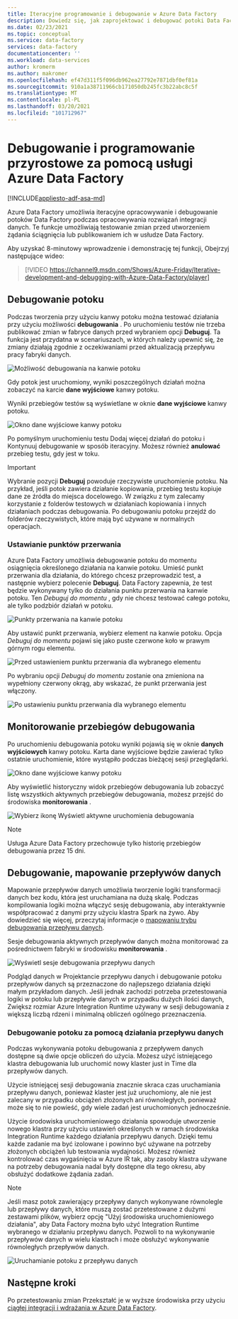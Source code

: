 ```yaml
---
title: Iteracyjne programowanie i debugowanie w Azure Data Factory
description: Dowiedz się, jak zaprojektować i debugować potoki Data Factory w interfejsie użytkownika ADF
ms.date: 02/23/2021
ms.topic: conceptual
ms.service: data-factory
services: data-factory
documentationcenter: ''
ms.workload: data-services
author: kromerm
ms.author: makromer
ms.openlocfilehash: ef47d311f5f096db962ea27792e7871dbf0ef81a
ms.sourcegitcommit: 910a1a38711966cb171050db245fc3b22abc8c5f
ms.translationtype: MT
ms.contentlocale: pl-PL
ms.lasthandoff: 03/20/2021
ms.locfileid: "101712967"
---
```

# <a name="iterative-development-and-debugging-with-azure-data-factory"></a>Debugowanie i programowanie przyrostowe za pomocą usługi Azure Data Factory
[!INCLUDE[appliesto-adf-asa-md](includes/appliesto-adf-asa-md.md)]

Azure Data Factory umożliwia iteracyjne opracowywanie i debugowanie potoków Data Factory podczas opracowywania rozwiązań integracji danych. Te funkcje umożliwiają testowanie zmian przed utworzeniem żądania ściągnięcia lub publikowaniem ich w usłudze Data Factory. 

Aby uzyskać 8-minutowy wprowadzenie i demonstrację tej funkcji, Obejrzyj następujące wideo:

> [!VIDEO https://channel9.msdn.com/Shows/Azure-Friday/Iterative-development-and-debugging-with-Azure-Data-Factory/player]

## <a name="debugging-a-pipeline"></a>Debugowanie potoku

Podczas tworzenia przy użyciu kanwy potoku można testować działania przy użyciu możliwości **debugowania** . Po uruchomieniu testów nie trzeba publikować zmian w fabryce danych przed wybraniem opcji **Debuguj**. Ta funkcja jest przydatna w scenariuszach, w których należy upewnić się, że zmiany działają zgodnie z oczekiwaniami przed aktualizacją przepływu pracy fabryki danych.

![Możliwość debugowania na kanwie potoku](media/iterative-development-debugging/iterative-development-1.png)

Gdy potok jest uruchomiony, wyniki poszczególnych działań można zobaczyć na karcie **dane wyjściowe** kanwy potoku.

Wyniki przebiegów testów są wyświetlane w oknie **dane wyjściowe** kanwy potoku.

![Okno dane wyjściowe kanwy potoku](media/iterative-development-debugging/iterative-development-2.png)

Po pomyślnym uruchomieniu testu Dodaj więcej działań do potoku i Kontynuuj debugowanie w sposób iteracyjny. Możesz również **anulować** przebieg testu, gdy jest w toku.

> [!IMPORTANT]
> Wybranie pozycji **Debuguj** powoduje rzeczywiste uruchomienie potoku. Na przykład, jeśli potok zawiera działanie kopiowania, przebieg testu kopiuje dane ze źródła do miejsca docelowego. W związku z tym zalecamy korzystanie z folderów testowych w działaniach kopiowania i innych działaniach podczas debugowania. Po debugowaniu potoku przejdź do folderów rzeczywistych, które mają być używane w normalnych operacjach.

### <a name="setting-breakpoints"></a>Ustawianie punktów przerwania

Azure Data Factory umożliwia debugowanie potoku do momentu osiągnięcia określonego działania na kanwie potoku. Umieść punkt przerwania dla działania, do którego chcesz przeprowadzić test, a następnie wybierz polecenie **Debuguj**. Data Factory zapewnia, że test będzie wykonywany tylko do działania punktu przerwania na kanwie potoku. Ten *Debuguj do momentu* , gdy nie chcesz testować całego potoku, ale tylko podzbiór działań w potoku.

![Punkty przerwania na kanwie potoku](media/iterative-development-debugging/iterative-development-3.png)

Aby ustawić punkt przerwania, wybierz element na kanwie potoku. Opcja *Debuguj do momentu* pojawi się jako puste czerwone koło w prawym górnym rogu elementu.

![Przed ustawieniem punktu przerwania dla wybranego elementu](media/iterative-development-debugging/iterative-development-4.png)

Po wybraniu opcji *Debuguj do momentu* zostanie ona zmieniona na wypełniony czerwony okrąg, aby wskazać, że punkt przerwania jest włączony.

![Po ustawieniu punktu przerwania dla wybranego elementu](media/iterative-development-debugging/iterative-development-5.png)

## <a name="monitoring-debug-runs"></a>Monitorowanie przebiegów debugowania

Po uruchomieniu debugowania potoku wyniki pojawią się w oknie **danych wyjściowych** kanwy potoku. Karta dane wyjściowe będzie zawierać tylko ostatnie uruchomienie, które wystąpiło podczas bieżącej sesji przeglądarki. 

![Okno dane wyjściowe kanwy potoku](media/iterative-development-debugging/iterative-development-2.png)

Aby wyświetlić historyczny widok przebiegów debugowania lub zobaczyć listę wszystkich aktywnych przebiegów debugowania, możesz przejść do środowiska **monitorowania** . 

![Wybierz ikonę Wyświetl aktywne uruchomienia debugowania](media/iterative-development-debugging/view-debug-runs.png)

> [!NOTE]
> Usługa Azure Data Factory przechowuje tylko historię przebiegów debugowania przez 15 dni. 

## <a name="debugging-mapping-data-flows"></a>Debugowanie, mapowanie przepływów danych

Mapowanie przepływów danych umożliwia tworzenie logiki transformacji danych bez kodu, która jest uruchamiana na dużą skalę. Podczas kompilowania logiki można włączyć sesję debugowania, aby interaktywnie współpracować z danymi przy użyciu klastra Spark na żywo. Aby dowiedzieć się więcej, przeczytaj informacje o [mapowaniu trybu debugowania przepływu danych](concepts-data-flow-debug-mode.md).

Sesje debugowania aktywnych przepływów danych można monitorować za pośrednictwem fabryki w środowisku **monitorowania** .

![Wyświetl sesje debugowania przepływu danych](media/iterative-development-debugging/view-dataflow-debug-sessions.png)

Podgląd danych w Projektancie przepływu danych i debugowanie potoku przepływów danych są przeznaczone do najlepszego działania dzięki małym przykładom danych. Jeśli jednak zachodzi potrzeba przetestowania logiki w potoku lub przepływie danych w przypadku dużych ilości danych, Zwiększ rozmiar Azure Integration Runtime używany w sesji debugowania z większą liczbą rdzeni i minimalną obliczeń ogólnego przeznaczenia.
 
### <a name="debugging-a-pipeline-with-a-data-flow-activity"></a>Debugowanie potoku za pomocą działania przepływu danych

Podczas wykonywania potoku debugowania z przepływem danych dostępne są dwie opcje obliczeń do użycia. Możesz użyć istniejącego klastra debugowania lub uruchomić nowy klaster just in Time dla przepływów danych.

Użycie istniejącej sesji debugowania znacznie skraca czas uruchamiania przepływu danych, ponieważ klaster jest już uruchomiony, ale nie jest zalecany w przypadku obciążeń złożonych ani równoległych, ponieważ może się to nie powieść, gdy wiele zadań jest uruchomionych jednocześnie.

Użycie środowiska uruchomieniowego działania spowoduje utworzenie nowego klastra przy użyciu ustawień określonych w ramach środowiska Integration Runtime każdego działania przepływu danych. Dzięki temu każde zadanie ma być izolowane i powinno być używane na potrzeby złożonych obciążeń lub testowania wydajności. Możesz również kontrolować czas wygaśnięcia w Azure IR tak, aby zasoby klastra używane na potrzeby debugowania nadal były dostępne dla tego okresu, aby obsłużyć dodatkowe żądania zadań.

> [!NOTE]
> Jeśli masz potok zawierający przepływy danych wykonywane równolegle lub przepływy danych, które muszą zostać przetestowane z dużymi zestawami plików, wybierz opcję "Użyj środowiska uruchomieniowego działania", aby Data Factory można było użyć Integration Runtime wybranego w działaniu przepływu danych. Pozwoli to na wykonywanie przepływów danych w wielu klastrach i może obsłużyć wykonywanie równoległych przepływów danych.

![Uruchamianie potoku z przepływu danych](media/iterative-development-debugging/iterative-development-dataflow.png)

## <a name="next-steps"></a>Następne kroki

Po przetestowaniu zmian Przekształć je w wyższe środowiska przy użyciu [ciągłej integracji i wdrażania w Azure Data Factory](continuous-integration-deployment.md).
